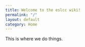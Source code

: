 ```yaml
---
title: Welcome to the eslcc wiki!
permalink: "/"
layout: default
category: Home
---
```


This is where we do things.